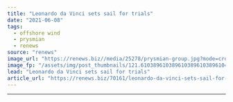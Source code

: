 ```yaml
---
title: "Leonardo da Vinci sets sail for trials"
date: "2021-06-08"
tags: 
  - offshore wind
  - prysmian
  - renews
source: "renews"
image_url: "https://renews.biz//media/25278/prysmian-group.jpg?mode=crop&width=770&heightratio=0.6103896103896103896103896104&slimmage=true"
image_fp: "/assets/img/post_thumbnails/121.6103896103896103896103896104&slimmage=true"
lead: "Leonardo da Vinci sets sail for trials"
article_url: "https://renews.biz/70161/leonardo-da-vinci-sets-sail-for-trials/"
---
```


---
